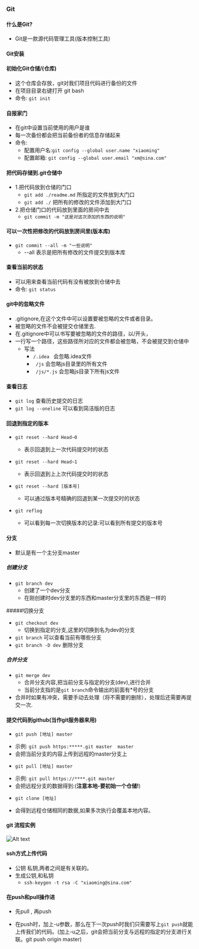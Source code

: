 ### Git

#### 什么是Git?
  - Git是一款源代码管理工具(版本控制工具)

#### Git安装

#### 初始化Git仓储/(仓库)
- 这个仓库会存放，git对我们项目代码进行备份的文件
- 在项目目录右键打开 git bash
- 命令: `git init`


#### 自报家门
- 在git中设置当前使用的用户是谁
- 每一次备份都会把当前备份者的信息存储起来
- 命令: 
    + 配置用户名:`git config --global user.name "xiaoming"`
    + 配置邮箱:  `git config --global user.email "xm@sina.com"`

#### 把代码存储到.git仓储中
- 1.把代码放到仓储的门口
    + `git add ./readme.md` 所指定的文件放到大门口
    + `git add ./` 把所有的修改的文件添加到大门口
- 2.把仓储门口的代码放到里面的房间中去
    + `git commit -m "这是对这次添加的东西的说明" `

#### 可以一次性把修改的代码放到房间里(版本库)
- `git commit --all -m "一些说明"`
    + --all 表示是把所有修改的文件提交到版本库

#### 查看当前的状态
- 可以用来查看当前代码有没有被放到仓储中去
- 命令: `git status`

#### git中的忽略文件
- .gitignore,在这个文件中可以设置要被忽略的文件或者目录。
- 被忽略的文件不会被提交仓储里去.
- 在.gitignore中可以书写要被忽略的文件的路径，以/开头，
- 一行写一个路径，这些路径所对应的文件都会被忽略，不会被提交到仓储中
    + 写法
        * ` /.idea  ` 会忽略.idea文件
        * ` /js`      会忽略js目录里的所有文件
        * ` /js/*.js` 会忽略js目录下所有js文件

#### 查看日志
- `git log` 查看历史提交的日志
- `git log --oneline` 可以看到简洁版的日志

#### 回退到指定的版本
- `git reset --hard Head~0`
    + 表示回退到上一次代码提交时的状态
- `git reset --hard Head~1`
    + 表示回退到上上次代码提交时的状态

- `git reset --hard [版本号]`
    + 可以通过版本号精确的回退到某一次提交时的状态

- `git reflog`
  + 可以看到每一次切换版本的记录:可以看到所有提交的版本号

#### 分支
- 默认是有一个主分支master

##### 创建分支
- `git branch dev`
    + 创建了一个dev分支
    + 在刚创建时dev分支里的东西和master分支里的东西是一样的

#####切换分支
- `git checkout dev`
    + 切换到指定的分支,这里的切换到名为dev的分支
- `git branch` 可以查看当前有哪些分支
- `git branch -D dev` 删除分支

##### 合并分支
- `git merge dev`
    + 合并分支内容,把当前分支与指定的分支(dev),进行合并
    + 当前分支指的是`git branch`命令输出的前面有*号的分支
- 合并时如果有冲突，需要手动去处理（将不需要的删除），处理后还需要再提交一次.

#### 提交代码到github(当作git服务器来用)
- `git push [地址] master`
 + 示例: `git push https:*****.git master  master`
 + 会把当前分支的内容上传到远程的master分支上
- `git pull [地址] master`
 + 示例: `git pull https://****.git master`
 + 会把远程分支的数据得到:(**注意本地-要初始一个仓储!**)

- `git clone [地址]`
 + 会得到远程仓储相同的数据,如果多次执行会覆盖本地内容。

#### git 流程实例
![Alt text](./实例.png)

#### ssh方式上传代码
- 公钥 私钥,两者之间是有关联的。
- 生成公钥,和私钥
    + `ssh-keygen -t rsa -C "xiaoming@sina.com"`

#### 在push和pull操作进
- 先pull , 再push

- 在push时，加上-u参数，那么在下一次push时我们只需要写上`git push`就能上传我们的代码。(加上-u之后，git会把当前分支与远程的指定的分支进行关联。git push origin master)


